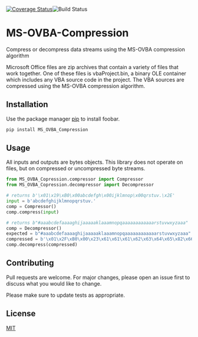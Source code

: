 [![Coverage Status](https://coveralls.io/repos/github/Beakerboy/MS-OVBA-Compression/badge.svg?branch=main)](https://coveralls.io/github/Beakerboy/MS-OVBA-Compression?branch=main)![Build Status](https://github.com/Beakerboy/MS-OVBA-Compression/actions/workflows/python-package.yml/badge.svg)
# MS-OVBA-Compression

Compress or decompress data streams using the MS-OVBA compression algorithm

Microsoft Office files are zip archives that contain a variety of files that work together. One of these files is vbaProject.bin, a binary OLE container which includes
any VBA source code in the project. The VBA sources are compressed using the MS-OVBA compression algorithm.

## Installation

Use the package manager [pip](https://pip.pypa.io/en/stable/) to install foobar.

```bash
pip install MS_OVBA_Compression
```

## Usage
All inputs and outputs are bytes objects. This library does not operate on files, but on compressed or uncompressed byte streams.

```python
from MS_OVBA_Copression.compressor import Compressor
from MS_OVBA_Copression.decompressor import Decompressor

# returns b'\x01\x19\xB0\x00abcdefgh\x00ijklmnop\x00qrstuv.\x2E'
input = b'abcdefghijklmnopqrstuv.'
comp = Compressor()
comp.compress(input)

# returns b"#aaabcdefaaaaghijaaaaaklaaamnopqaaaaaaaaaaaarstuvwxyzaaa"
comp = Decompressor()
expected = b"#aaabcdefaaaaghijaaaaaklaaamnopqaaaaaaaaaaaarstuvwxyzaaa"
compressed = b'\x01\x2F\xB0\x00\x23\x61\x61\x61\x62\x63\x64\x65\x82\x66\x00\x70\x61\x67\x68\x69\x6A\x01\x38\x08\x61\x6B\x6C\x00\x30\x6D\x6E\x6F\x70\x06\x71\x02\x70\x04\x10\x72\x73\x74\x75\x76\x10\x77\x78\x79\x7A\x00\x3C'
comp.decompress(compressed)


```

## Contributing

Pull requests are welcome. For major changes, please open an issue first
to discuss what you would like to change.

Please make sure to update tests as appropriate.

## License

[MIT](https://choosealicense.com/licenses/mit/)
